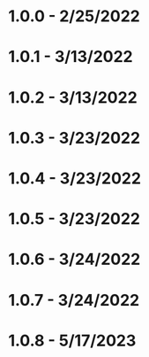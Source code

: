 # 1.0.0 - 2/25/2022
# 1.0.1 - 3/13/2022
# 1.0.2 - 3/13/2022
# 1.0.3 - 3/23/2022
# 1.0.4 - 3/23/2022
# 1.0.5 - 3/23/2022
# 1.0.6 - 3/24/2022
# 1.0.7 - 3/24/2022
# 1.0.8 - 5/17/2023